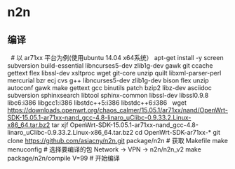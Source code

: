 # n2n
编译
---

   # 以 ar71xx 平台为例(使用ubuntu 14.04 x64系统）
   apt-get install -y screen subversion build-essential libncurses5-dev zlib1g-dev gawk git ccache gettext flex libssl-dev xsltproc wget git-core unzip quilt libxml-parser-perl mercurial bzr ecj cvs g++ libncurses5-dev zlib1g-dev bison flex unzip autoconf gawk make gettext gcc binutils patch bzip2 libz-dev asciidoc subversion sphinxsearch libtool sphinx-common libssl-dev libssl0.9.8 libc6:i386 libgcc1:i386 libstdc++5:i386 libstdc++6:i386
   wget https://downloads.openwrt.org/chaos_calmer/15.05.1/ar71xx/nand/OpenWrt-SDK-15.05.1-ar71xx-nand_gcc-4.8-linaro_uClibc-0.9.33.2.Linux-x86_64.tar.bz2
   tar xjf OpenWrt-SDK-15.05.1-ar71xx-nand_gcc-4.8-linaro_uClibc-0.9.33.2.Linux-x86_64.tar.bz2
   cd OpenWrt-SDK-ar71xx-*
   git clone https://github.com/asiacny/n2n.git package/n2n # 获取 Makefile
   make menuconfig # 选择要编译的包 Network -> VPN -> n2n/n2n_v2
   make package/n2n/compile V=99     # 开始编译
 
